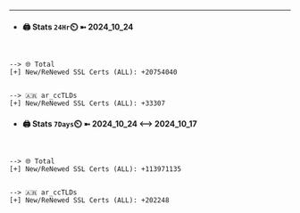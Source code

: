 

---
- #### 🖨️ **Stats** `24Hr`⏲️ ➼ 2024_10_24
```console


--> 🌐 Total
[+] New/ReNewed SSL Certs (ALL): +20754040


--> 🇦🇷 ar_ccTLDs
[+] New/ReNewed SSL Certs (ALL): +33307

```

- #### 🖨️ **Stats** `7Days`⏲️ ➼ 2024_10_24 <--> 2024_10_17
```console


--> 🌐 Total
[+] New/ReNewed SSL Certs (ALL): +113971135


--> 🇦🇷 ar_ccTLDs
[+] New/ReNewed SSL Certs (ALL): +202248

```

